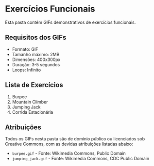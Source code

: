 # Exercícios Funcionais

Esta pasta contém GIFs demonstrativos de exercícios funcionais.

## Requisitos dos GIFs
- Formato: GIF
- Tamanho máximo: 2MB
- Dimensões: 400x300px
- Duração: 3-5 segundos
- Loops: Infinito

## Lista de Exercícios
1. Burpee
2. Mountain Climber
3. Jumping Jack
4. Corrida Estacionária

## Atribuições
Todos os GIFs nesta pasta são de domínio público ou licenciados sob Creative Commons, com as devidas atribuições listadas abaixo:

- `burpee.gif` - Fonte: Wikimedia Commons, Public Domain
- `jumping_jack.gif` - Fonte: Wikimedia Commons, CDC Public Domain 